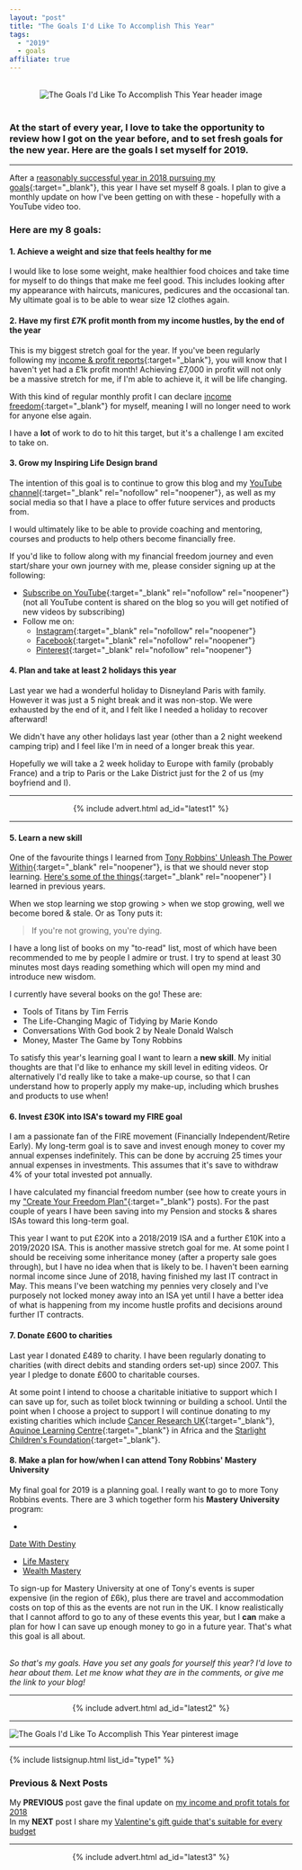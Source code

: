 ```yaml
---
layout: "post"
title: "The Goals I'd Like To Accomplish This Year"
tags:
  - "2019"
  - goals
affiliate: true
---
```


<br>
<div align="center">
    <img src='/i/2019/goals/goals-to-accomplish-2019-header.png' alt="The Goals I'd Like To Accomplish This Year header image">
</div>
<br>

### At the start of every year, I love to take the opportunity to review how I got on the year before, and to set fresh goals for the new year. Here are the goals I set myself for 2019.

***

After a [reasonably successful year in 2018 pursuing my goals](/posts/2018-goals-review.html){:target="_blank"}, this year I have set myself 8 goals. I plan to give a monthly update on how I've been getting on with these - hopefully with a YouTube video too.

### Here are my 8 goals:

#### 1. Achieve a weight and size that feels healthy for me
I would like to lose some weight, make healthier food choices and take time for myself to do things that make me feel good. This includes looking after my appearance with haircuts, manicures, pedicures and the occasional tan. My ultimate goal is to be able to wear size 12 clothes again.

#### 2. Have my first £7K profit month from my income hustles, by the end of the year
This is my biggest stretch goal for the year. If you've been regularly following my [income & profit reports](/financial-freedom/income-and-profit-reports.html){:target="_blank"}, you will know that I haven't yet had a £1k profit month! Achieving £7,000 in profit will not only be a massive stretch for me, if I'm able to achieve it, it will be life changing. 

With this kind of regular monthly profit I can declare [income freedom](/posts/freedom-plan-part-2){:target="_blank"} for myself, meaning I will no longer need to work for anyone else again.

I have a <b>lot</b> of work to do to hit this target, but it's a challenge I am excited to take on.

#### 3. Grow my Inspiring Life Design brand
The intention of this goal is to continue to grow this blog and my [YouTube channel](https://www.youtube.com/channel/UCFMCt3HfmLwWyqr5QSETThQ){:target="_blank" rel="nofollow" rel="noopener"}, as well as my social media so that I have a place to offer future services and products from.

I would ultimately like to be able to provide coaching and mentoring, courses and products to help others become financially free.

If you'd like to follow along with my financial freedom journey and even start/share your own journey with me, please consider signing up at the following:

* [Subscribe on YouTube](https://www.youtube.com/channel/UCFMCt3HfmLwWyqr5QSETThQ){:target="_blank" rel="nofollow" rel="noopener"} (not all YouTube content is shared on the blog so you will get notified of new videos by subscribing)
* Follow me on:
    * [Instagram](https://www.instagram.com/inspiringlifedesign/){:target="_blank" rel="nofollow" rel="noopener"}
    * [Facebook](https://www.facebook.com/inspiringlifedesign){:target="_blank" rel="nofollow" rel="noopener"}
    * [Pinterest](https://www.pinterest.co.uk/inspiringlifedesign/_followers/){:target="_blank" rel="nofollow" rel="noopener"}

#### 4. Plan and take at least 2 holidays this year
Last year we had a wonderful holiday to Disneyland Paris with family. However it was just a 5 night break and it was non-stop. We were exhausted by the end of it, and I felt like I needed a holiday to recover afterward!

We didn't have any other holidays last year (other than a 2 night weekend camping trip) and I feel like I'm in need of a longer break this year.

Hopefully we will take a 2 week holiday to Europe with family (probably France) and a trip to Paris or the Lake District just for the 2 of us (my boyfriend and I).

***

<!-- START ADVERTISER: Latest ad 1 -->
<center>
{% include advert.html ad_id="latest1" %}
</center>
<!-- END ADVERTISER: Latest 1 -->

***

#### 5. Learn a new skill
One of the favourite things I learned from [Tony Robbins' Unleash The Power Within](https://www.tonyrobbins.com/events/unleash-the-power-within){:target="_blank" rel="noopener"}, is that we should never stop learning. [Here's some of the things](/posts/changes-after-tony-robbins.html){:target="_blank" rel="noopener"} I learned in previous years. 

When we stop learning we stop growing > when we stop growing, well we become bored & stale. Or as Tony puts it:

> If you're not growing, you're dying.

I have a long list of books on my "to-read" list, most of which have been recommended to me by people I admire or trust. I try to spend at least 30 minutes most days reading something which will open my mind and introduce new wisdom.

I currently have several books on the go! These are:

* Tools of Titans by Tim Ferris
* The Life-Changing Magic of Tidying by Marie Kondo
* Conversations With God book 2 by Neale Donald Walsch
* Money, Master The Game by Tony Robbins

To satisfy this year's learning goal I want to learn a **new skill**. My initial thoughts are that I'd like to enhance my skill level in editing videos. Or alternatively I'd really like to take a make-up course, so that I can understand how to properly apply my make-up, including which brushes and products to use when!  

#### 6. Invest £30K into ISA's toward my FIRE goal
I am a passionate fan of the FIRE movement (Financially Independent/Retire Early). My long-term goal is to save and invest enough money to cover my annual expenses indefinitely. This can be done by accruing 25 times your annual expenses in investments. This assumes that it's save to withdraw 4% of your total invested pot annually.

I have calculated my financial freedom number (see how to create yours in my ["Create Your Freedom Plan"](/posts/freedom-plan-part-1.html){:target="_blank"} posts). For the past couple of years I have been saving into my Pension and stocks & shares ISAs toward this long-term goal.

This year I want to put £20K into a 2018/2019 ISA and a further £10K into a 2019/2020 ISA. This is another massive stretch goal for me. At some point I should be receiving some inheritance money (after a property sale goes through), but I have no idea when that is likely to be. I haven't been earning normal income since June of 2018, having finished my last IT contract in May. This means I've been watching my pennies very closely and I've purposely not locked money away into an ISA yet until I have a better idea of what is happening from my income hustle profits and decisions around further IT contracts.

#### 7. Donate £600 to charities
Last year I donated £489 to charity. I have been regularly donating to charities (with direct debits and standing orders set-up) since 2007. This year I pledge to donate £600 to charitable courses.

At some point I intend to choose a charitable initiative to support which I can save up for, such as toilet block twinning or building a school. Until the point when I choose a project to support I will continue donating to my existing charities which include [Cancer Research UK](https://www.cancerresearchuk.org/){:target="_blank"}, [Aquinoe Learning Centre](https://www.aquinoe.org/){:target="_blank"} in Africa and the [Starlight Children's Foundation](https://www.starlight.org.uk/){:target="_blank"}.

#### 8. Make a plan for how/when I can attend Tony Robbins' Mastery University
My final goal for 2019 is a planning goal. I really want to go to more Tony Robbins events. There are 3 which together form his **Mastery University** program:

* <a href="https://www.tonyrobbins.com/events/date-with-destiny" target="_blank" rel="noopener">
Date With Destiny</a>
* <a href="https://www.tonyrobbins.com/events/life-mastery" target="_blank" rel="noopener">Life Mastery</a>
* <a href="https://www.tonyrobbins.com/events/wealth-mastery" target="_blank" rel="noopener">Wealth Mastery</a>

To sign-up for Mastery University at one of Tony's events is super expensive (in the region of £6k), plus there are travel and accommodation costs on top of this as the events are not run in the UK. I know realistically that I cannot afford to go to any of these events this year, but I **can** make a plan for how I can save up enough money to go in a future year. That's what this goal is all about.

<br>
<i>So that's my goals. Have you set any goals for yourself this year? I'd love to hear about them. Let me know what they are in the comments, or give me the link to your blog!</i>

***

<!-- START ADVERTISER: Latest ad 2 -->
<center>
{% include advert.html ad_id="latest2" %}
</center>
<!-- END ADVERTISER: Latest 2 -->

***

![The Goals I'd Like To Accomplish This Year pinterest image](/i/2019/goals/goals-to-accomplish-2019-pin.png)

***

<!-- START EMAIL LIST SIGN-UP: Type 1 -->

{% include listsignup.html list_id="type1" %}

<!-- END EMAIL LIST SIGN-UP: Type 1 -->

### Previous & Next Posts

My **PREVIOUS** post gave the final update on [my income and profit totals for 2018](/posts/november-december-2018-income-report.html)<br>
In my **NEXT** post I share my [Valentine's gift guide that's suitable for every budget](/posts/valentines-gift-guide.html)
<br>

***

<!-- START ADVERTISER: Latest ad 3 -->
<center>
{% include advert.html ad_id="latest3" %}
</center>
<!-- END ADVERTISER: Latest 3 -->
<br />
